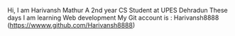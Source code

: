 Hi, I am Harivansh Mathur
A 2nd year CS Student at UPES Dehradun
These days I am learning Web development
My Git account is :
Harivansh8888
(https://wwww.github.com/Harivansh8888)

